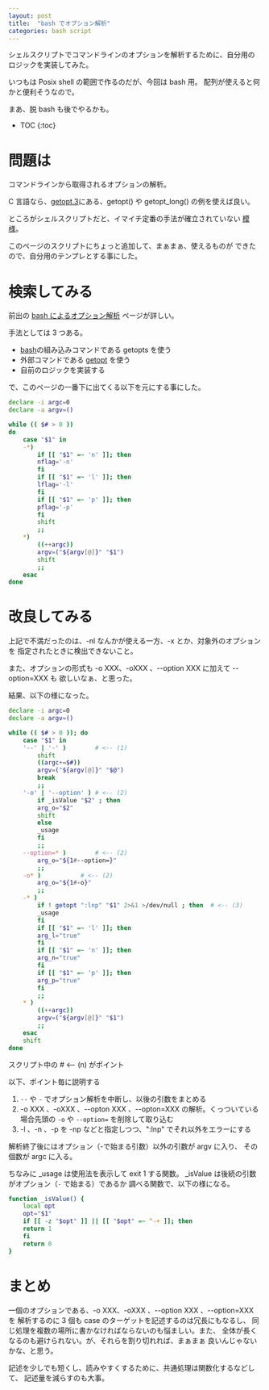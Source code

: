 ```yaml
---
layout: post
title:  "bash でオプション解析"
categories: bash script
---
```

シェルスクリプトでコマンドラインのオプションを解析するために、自分用の
ロジックを実装してみた。

いつもは Posix shell の範囲で作るのだが、今回は bash 用。
配列が使えると何かと便利そうなので。

まあ、脱 bash も後でやるかも。


* TOC
{:toc}


# 問題は

コマンドラインから取得されるオプションの解析。

C 言語なら、[getopt.3](http://linuxjm.osdn.jp/html/LDP_man-pages/man3/getopt.3.html)にある、getopt() や getopt_long() の例を使えば良い。

ところがシェルスクリプトだと、イマイチ定番の手法が確立されていない
[模様](http://qiita.com/b4b4r07/items/dcd6be0bb9c9185475bb)。

このページのスクリプトにちょっと追加して、まぁまぁ、使えるものが
できたので、自分用のテンプレとする事にした。


# 検索してみる
前出の
[bash によるオプション解析](http://qiita.com/b4b4r07/items/dcd6be0bb9c9185475bb)
ページが詳しい。

手法としては 3 つある。

- [bash](http://linuxjm.osdn.jp/html/GNU_bash/man1/bash.1.html)の組み込みコマンドである getopts を使う
- 外部コマンドである [getopt](http://linuxjm.osdn.jp/html/util-linux/man1/getopt.1.html) を使う
- 自前のロジックを実装する

で、このページの一番下に出てくる以下を元にする事にした。



```bash
declare -i argc=0
declare -a argv=()

while (( $# > 0 ))
do
    case "$1" in
	-*)
	    if [[ "$1" =~ 'n' ]]; then
		nflag='-n'
	    fi
	    if [[ "$1" =~ 'l' ]]; then
		lflag='-l'
	    fi
	    if [[ "$1" =~ 'p' ]]; then
		pflag='-p'
	    fi
	    shift
	    ;;
	*)
	    ((++argc))
	    argv=("${argv[@]}" "$1")
	    shift
	    ;;
    esac
done
```


# 改良してみる

上記で不満だったのは、-nl なんかが使える一方、-x とか、対象外のオプションを
指定されたときに検出できないこと。

また、オプションの形式も -o XXX、-oXXX 、--option XXX に加えて --option=XXX も
欲しいなぁ、と思った。

結果、以下の様になった。

```bash
declare -i argc=0
declare -a argv=()

while (( $# > 0 )); do
    case "$1" in
	'--' | '-' )		# <-- (1)
	    shift
	    ((argc+=$#))
	    argv=("${argv[@]}" "$@")
	    break
	    ;;
	'-o' | '--option' )	# <-- (2)
	    if _isValue "$2" ; then
		arg_o="$2"
		shift
	    else
		_usage
	    fi
	    ;;
	--option=* )		# <-- (2)
	    arg_o="${1#--option=}"
	    ;;
	-o* )			# <-- (2)
	    arg_o="${1#-o}"
	    ;;
	-* )
	    if ! getopt ":lnp" "$1" 2>&1 >/dev/null ; then	# <-- (3)
		_usage
	    fi
	    if [[ "$1" =~ 'l' ]]; then
		arg_l="true"
	    fi
	    if [[ "$1" =~ 'n' ]]; then
		arg_n="true"
	    fi
	    if [[ "$1" =~ 'p' ]]; then
		arg_p="true"
	    fi
	    ;;
	* )
	    ((++argc))
	    argv=("${argv[@]}" "$1")
	    ;;
    esac
    shift
done
```

スクリプト中の # <-- (n) がポイント

以下、ポイント毎に説明する

1. `--` や `-` でオプション解析を中断し、以後の引数をまとめる
2. -o XXX 、-oXXX 、--opton XXX 、--opton=XXX の解析。くっついている場合先頭の `-o` や `--option=` を削除して取り込む
3. -l 、-n 、-p を -np などと指定しつつ、":lnp" でそれ以外をエラーにする

解析終了後にはオプション（-で始まる引数）以外の引数が argv に入り、
その個数が argc に入る。


ちなみに _usage は使用法を表示して exit 1 する関数。
_isValue は後続の引数がオプション（`-` で始まる）であるか
調べる関数で、以下の様になる。

```bash
function _isValue() {
    local opt
    opt="$1"
    if [[ -z "$opt" ]] || [[ "$opt" =~ ^-+ ]]; then
	return 1
    fi
    return 0
}
```

# まとめ

一個のオプションである、-o XXX、-oXXX 、--option XXX 、--option=XXX を
解析するのに 3 個も case のターゲットを記述するのは冗長にもなるし、
同じ処理を複数の場所に書かなければならないのも悩ましい。また、
全体が長くなるのも避けられない。が、それらを割り切れれば、まぁまぁ
良いんじゃないかな、と思う。

記述を少しでも短くし、読みやすくするために、共通処理は関数化するなどして、
記述量を減らすのも大事。


